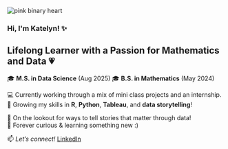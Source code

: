 ![pink binary heart](https://img.freepik.com/premium-photo/digital-heart-made-glowing-binary-code-with-pink-background_14117-1153382.jpg?w=360)

### Hi, I'm Katelyn! ✨  
## Lifelong Learner with a Passion for Mathematics and Data 💗

🎓 **M.S. in Data Science** (Aug 2025)  🎓 **B.S. in Mathematics** (May 2024)

💻 Currently working through a mix of mini class projects and an internship.  
🌱 Growing my skills in **R**, **Python**, **Tableau**, and **data storytelling**!

🎨 On the lookout for ways to tell stories that matter through data! <br>
🧠 Forever curious & learning something new :) 

📫 *Let’s connect!* [LinkedIn](https://www.linkedin.com/in/katelynhbbailey)
